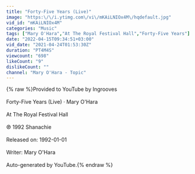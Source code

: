 ```yaml
---
title: "Forty-Five Years (Live)"
image: "https:\/\/i.ytimg.com\/vi\/mKAiLNIOx4M\/hqdefault.jpg"
vid_id: "mKAiLNIOx4M"
categories: "Music"
tags: ["Mary O'Hara","At The Royal Festival Hall","Forty-Five Years"]
date: "2022-04-15T09:34:51+03:00"
vid_date: "2021-04-24T01:53:30Z"
duration: "PT4M4S"
viewcount: "698"
likeCount: "9"
dislikeCount: ""
channel: "Mary O'Hara - Topic"
---
```

{% raw %}Provided to YouTube by Ingrooves<br /><br />Forty-Five Years (Live) · Mary O'Hara<br /><br />At The Royal Festival Hall<br /><br />℗ 1992 Shanachie<br /><br />Released on: 1992-01-01<br /><br />Writer: Mary O'Hara<br /><br />Auto-generated by YouTube.{% endraw %}
